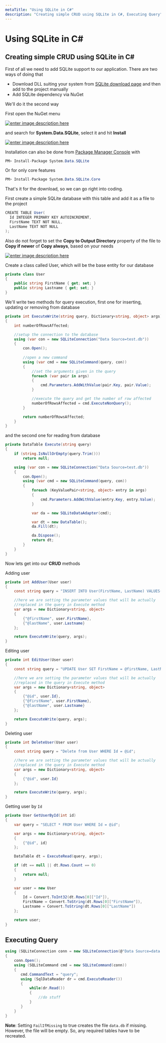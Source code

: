 ```yaml
---
metaTitle: "Using SQLite in C#"
description: "Creating simple CRUD using SQLite in C#, Executing Query"
---
```


# Using SQLite in C#



## Creating simple CRUD using SQLite in C#


First of all we need to add SQLite support to our application. There are two ways of doing that

- Download DLL suiting your system from [SQLite download page](https://sqlite.org/download.html) and then add to the project manually
- Add SQLite dependency via NuGet

We'll do it the second way

First open the NuGet menu

[<img src="https://i.stack.imgur.com/owqid.png" alt="enter image description here" />](https://i.stack.imgur.com/owqid.png)

and search for **System.Data.SQLite**, select it and hit **Install**

[<img src="https://i.stack.imgur.com/4N4MH.png" alt="enter image description here" />](https://i.stack.imgur.com/4N4MH.png)

Installation can also be done from [Package Manager Console](https://docs.nuget.org/ndocs/tools/package-manager-console) with

```cs
PM> Install-Package System.Data.SQLite

```

Or for only core features

```cs
PM> Install-Package System.Data.SQLite.Core 

```

That's it for the download, so we can go right into coding.

First create a simple SQLite database with this table and add it as a file to the project

```cs
CREATE TABLE User(
  Id INTEGER PRIMARY KEY AUTOINCREMENT,
  FirstName TEXT NOT NULL,
  LastName TEXT NOT NULL
);

```

Also do not forget to set the **Copy to Output Directory** property of the file to **Copy if newer** of **Copy always**, based on your needs

[<img src="https://i.stack.imgur.com/baf9b.png" alt="enter image description here" />](https://i.stack.imgur.com/baf9b.png)

Create a class called User, which will be the base entity for our database

```cs
private class User
{
    public string FirstName { get; set; }
    public string Lastname { get; set; }
}

```

We'll write two methods for query execution, first one for inserting, updating or removing from database

```cs
private int ExecuteWrite(string query, Dictionary<string, object> args)
{
    int numberOfRowsAffected;

    //setup the connection to the database
    using (var con = new SQLiteConnection("Data Source=test.db"))
    {
        con.Open();
        
        //open a new command
        using (var cmd = new SQLiteCommand(query, con))
        {
            //set the arguments given in the query
            foreach (var pair in args)
            {
                cmd.Parameters.AddWithValue(pair.Key, pair.Value);
            }

            //execute the query and get the number of row affected
            numberOfRowsAffected = cmd.ExecuteNonQuery();
        }

        return numberOfRowsAffected;
    }
}

```

and the second one for reading from database

```cs
private DataTable Execute(string query)
{
    if (string.IsNullOrEmpty(query.Trim()))
        return null;

    using (var con = new SQLiteConnection("Data Source=test.db"))
    {
        con.Open();
        using (var cmd = new SQLiteCommand(query, con))
        {
            foreach (KeyValuePair<string, object> entry in args)
            {
                cmd.Parameters.AddWithValue(entry.Key, entry.Value);
            }

            var da = new SQLiteDataAdapter(cmd);

            var dt = new DataTable();
            da.Fill(dt);

            da.Dispose();
            return dt;
        }
    }
}

```

Now lets get into our **CRUD** methods

Adding user

```cs
private int AddUser(User user)
{
    const string query = "INSERT INTO User(FirstName, LastName) VALUES(@firstName, @lastName)";

    //here we are setting the parameter values that will be actually 
    //replaced in the query in Execute method
    var args = new Dictionary<string, object>
    {
        {"@firstName", user.FirstName},
        {"@lastName", user.Lastname}
    };

    return ExecuteWrite(query, args);
}

```

Editing user

```cs
private int EditUser(User user)
{
    const string query = "UPDATE User SET FirstName = @firstName, LastName = @lastName WHERE Id = @id";

    //here we are setting the parameter values that will be actually 
    //replaced in the query in Execute method
    var args = new Dictionary<string, object>
    {
        {"@id", user.Id},
        {"@firstName", user.FirstName},
        {"@lastName", user.Lastname}
    };

    return ExecuteWrite(query, args);
}

```

Deleting user

```cs
private int DeleteUser(User user)
{
    const string query = "Delete from User WHERE Id = @id";

    //here we are setting the parameter values that will be actually 
    //replaced in the query in Execute method
    var args = new Dictionary<string, object>
    {
        {"@id", user.Id}
    };

    return ExecuteWrite(query, args);
}

```

Getting user by `Id`

```cs
private User GetUserById(int id)
{
    var query = "SELECT * FROM User WHERE Id = @id";

    var args = new Dictionary<string, object>
    {
        {"@id", id}
    };

    DataTable dt = ExecuteRead(query, args);

    if (dt == null || dt.Rows.Count == 0)
    {
        return null;
    }

    var user = new User
    {
        Id = Convert.ToInt32(dt.Rows[0]["Id"]),
        FirstName = Convert.ToString(dt.Rows[0]["FirstName"]),
        Lastname = Convert.ToString(dt.Rows[0]["LastName"])
    };

    return user;
}

```



## Executing Query


```cs
using (SQLiteConnection conn = new SQLiteConnection(@"Data Source=data.db;Pooling=true;FailIfMissing=false"))
{
    conn.Open();
    using (SQLiteCommand cmd = new SQLiteCommand(conn))
    {
       cmd.CommandText = "query";
       using (SqlDataReader dr = cmd.ExecuteReader())
       {
           while(dr.Read())
           {
               //do stuff
           }
       }
    }
}

```

**Note**: Setting `FailIfMissing` to true creates the file `data.db` if missing. However, the file will be empty. So, any required tables have to be recreated.

